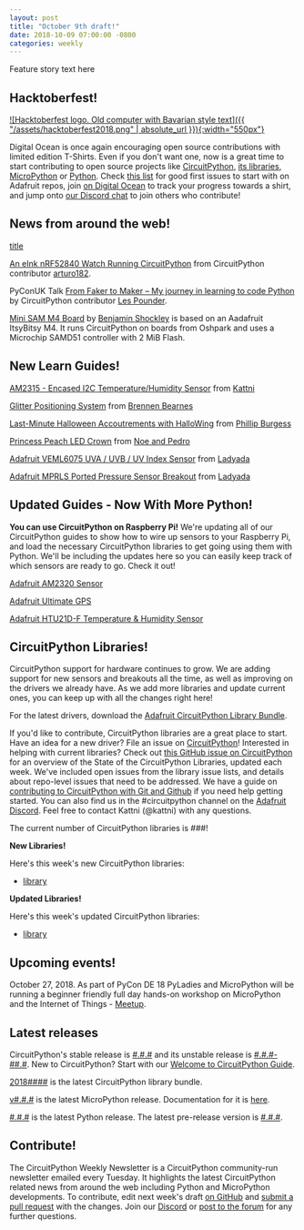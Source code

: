 ```yaml
---
layout: post
title: "October 9th draft!"
date: 2018-10-09 07:00:00 -0800
categories: weekly
---
```


Feature story text here

## Hacktoberfest!

[![Hacktoberfest logo. Old computer with Bavarian style text]({{ "/assets/hacktoberfest2018.png" | absolute_url }}){:width="550px"}](https://hacktoberfest.digitalocean.com/)

Digital Ocean is once again encouraging open source contributions with limited edition T-Shirts. Even if you don't want one, now is a great time to start contributing to open source projects like [CircuitPython](https://github.com/adafruit/circuitpython), [its libraries](https://github.com/adafruit/?utf8=%E2%9C%93&q=Adafruit_CircuitPython&type=&language=),  [MicroPython](https://github.com/micropython/micropython) or [Python](https://github.com/python/cpython). Check [this list](https://github.com/search?q=label%3Ahacktoberfest+state%3Aopen+type%3Aissue+user%3Aadafruit) for good first issues to start with on Adafruit repos, join [on Digital Ocean](https://hacktoberfest.digitalocean.com/) to track your progress towards a shirt, and jump onto [our Discord chat](https://adafru.it/discord) to join others who contribute!

## News from around the web!

[title](url)

[An eInk nRF52840 Watch Running CircuitPython](https://blog.adafruit.com/2018/10/05/a-eink-nrf52840-watch-running-circuitpython-badgelife-arturo182-35c3-nordictweets/) from CircuitPython contributor [arturo182](https://twitter.com/arturo182/status/1042511354236686336).

PyConUK Talk [From Faker to Maker – My journey in learning to code Python](https://blog.adafruit.com/2018/10/04/from-faker-to-maker-my-journey-in-learning-to-code-python-biglesp/) by CircuitPython contributor [Les Pounder](https://bigl.es/author/les/).

[Mini SAM M4 Board](https://twitter.com/bwshockley/status/1046957222557822976) by [Benjamin Shockley](https://twitter.com/bwshockley) is based on an Aadafruit ItsyBitsy M4.  It runs CircuitPython on boards from Oshpark and uses a Microchip SAMD51 controller with 2 MiB Flash.  

## New Learn Guides!

[AM2315 - Encased I2C Temperature/Humidity Sensor](https://learn.adafruit.com/am2315-encased-i2c-temperature-humidity-sensor) from [Kattni](https://learn.adafruit.com/users/kattni)

[Glitter Positioning System](https://learn.adafruit.com/glitter-positioning-system) from [Brennen Bearnes](https://learn.adafruit.com/users/bpb)

[Last-Minute Halloween Accoutrements with HalloWing](https://learn.adafruit.com/last-minute-halloween-accoutrements-with-hallowing) from [Phillip Burgess](https://learn.adafruit.com/users/pburgess)

[Princess Peach LED Crown](https://learn.adafruit.com/bowsette) from [Noe and Pedro](https://learn.adafruit.com/users/pixil3d)

[Adafruit VEML6075 UVA / UVB / UV Index Sensor](https://learn.adafruit.com/adafruit-veml6075-uva-uvb-uv-index-sensor) from [Ladyada](https://learn.adafruit.com/users/adafruit2)

[Adafruit MPRLS Ported Pressure Sensor Breakout](https://learn.adafruit.com/adafruit-mprls-ported-pressure-sensor-breakout) from [Ladyada](https://learn.adafruit.com/users/adafruit2)

## Updated Guides - Now With More Python!

**You can use CircuitPython on Raspberry Pi!** We're updating all of our CircuitPython guides to show how to wire up sensors to your Raspberry Pi, and load the necessary CircuitPython libraries to get going using them with Python. We'll be including the updates here so you can easily keep track of which sensors are ready to go. Check it out!

[Adafruit AM2320 Sensor](https://learn.adafruit.com/adafruit-am2320-temperature-humidity-i2c-sensor)

[Adafruit Ultimate GPS](https://learn.adafruit.com/adafruit-ultimate-gps)

[Adafruit HTU21D-F Temperature & Humidity Sensor](https://learn.adafruit.com/adafruit-htu21d-f-temperature-humidity-sensor)

## CircuitPython Libraries!

CircuitPython support for hardware continues to grow. We are adding support for new sensors and breakouts all the time, as well as improving on the drivers we already have. As we add more libraries and update current ones, you can keep up with all the changes right here!

For the latest drivers, download the [Adafruit CircuitPython Library Bundle](https://github.com/adafruit/Adafruit_CircuitPython_Bundle/releases/latest).

If you'd like to contribute, CircuitPython libraries are a great place to start. Have an idea for a new driver? File an issue on [CircuitPython](https://github.com/adafruit/circuitpython/issues)! Interested in helping with current libraries? Check out [this GitHub issue on CircuitPython](UPDATEWITHURL) for an overview of the State of the CircuitPython Libraries, updated each week. We've included open issues from the library issue lists, and details about repo-level issues that need to be addressed. We have a guide on [contributing to CircuitPython with Git and Github](https://learn.adafruit.com/contribute-to-circuitpython-with-git-and-github) if you need help getting started. You can also find us in the #circuitpython channel on the [Adafruit Discord](https://adafru.it/discord). Feel free to contact Kattni (@kattni) with any questions.

The current number of CircuitPython libraries is ###!

**New Libraries!**

Here's this week's new CircuitPython libraries:

* [library](url)

**Updated Libraries!**

Here's this week's updated CircuitPython libraries:

* [library](url)

## Upcoming events!

October 27, 2018. As part of PyCon DE 18 PyLadies and MicroPython will be running a beginner friendly full day hands-on workshop on MicroPython and the Internet of Things - [Meetup](https://www.meetup.com/de-DE/PyData-Suedwest/events/253574767/).

## Latest releases

CircuitPython's stable release is [#.#.#](https://github.com/adafruit/circuitpython/releases/latest) and its unstable release is [#.#.#-##.#](https://github.com/adafruit/circuitpython/releases). New to CircuitPython? Start with our [Welcome to CircuitPython Guide](https://learn.adafruit.com/welcome-to-circuitpython).

[2018####](https://github.com/adafruit/Adafruit_CircuitPython_Bundle/releases/latest) is the latest CircuitPython library bundle.

[v#.#.#](https://micropython.org/download) is the latest MicroPython release. Documentation for it is [here](http://docs.micropython.org/en/latest/pyboard/).

[#.#.#](https://www.python.org/downloads/) is the latest Python release. The latest pre-release version is [#.#.#](https://www.python.org/download/pre-releases/).

## Contribute!

The CircuitPython Weekly Newsletter is a CircuitPython community-run newsletter emailed every Tuesday. It highlights the latest CircuitPython related news from around the web including Python and MicroPython developments. To contribute, edit next week's draft [on GitHub](https://github.com/adafruit/circuitpython-weekly-newsletter/tree/gh-pages/_drafts) and [submit a pull request](https://help.github.com/articles/editing-files-in-your-repository/) with the changes. Join our [Discord](https://adafru.it/discord) or [post to the forum](https://forums.adafruit.com/viewforum.php?f=60) for any further questions.
